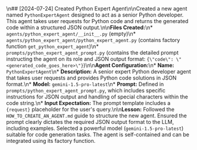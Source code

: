 \n## [2024-07-24] Created Python Expert Agent\n\nCreated a new agent named `PythonExpertAgent` designed to act as a senior Python developer. This agent takes user requests for Python code and returns the generated code within a structured JSON output.\n\n**Files Created:**\n* `agents/python_expert_agent/__init__.py` (empty)\n* `agents/python_expert_agent/python_expert_agent.py` (contains factory function `get_python_expert_agent`)\n* `prompts/python_expert_agent_prompt.py` (contains the detailed prompt instructing the agent on its role and JSON output format: `{\"code\": \"<generated_code_goes_here>\"}`)\n\n**Agent Configuration:**\n* **Name:** `PythonExpertAgent`\n* **Description:** A senior expert Python developer agent that takes user requests and provides Python code solutions in JSON format.\n* **Model:** `gemini-1.5-pro-latest`\n* **Prompt:** Defined in `prompts/python_expert_agent_prompt.py`, which includes specific instructions for JSON output and handling of special characters within the code string.\n* **Input Expectation:** The prompt template includes a `{request}` placeholder for the user's query.\n\n**Lesson:** Followed the `HOW_TO_CREATE_AN_AGENT.md` guide to structure the new agent. Ensured the prompt clearly dictates the required JSON output format to the LLM, including examples. Selected a powerful model (`gemini-1.5-pro-latest`) suitable for code generation tasks. The agent is self-contained and can be integrated using its factory function.
